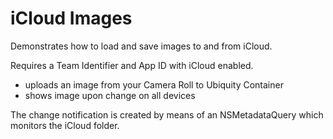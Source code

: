 iCloud Images
=============

Demonstrates how to load and save images to and from iCloud.

Requires a Team Identifier and App ID with iCloud enabled.

* uploads an image from your Camera Roll to Ubiquity Container
* shows image upon change on all devices

The change notification is created by means of an NSMetadataQuery which monitors the iCloud folder.
